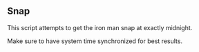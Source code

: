 ## Snap
This script attempts to get the iron man snap at exactly midnight. 

Make sure to have system time synchronized for best results.
